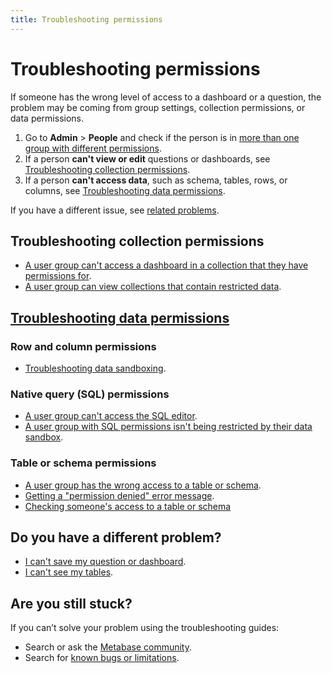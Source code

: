 ```yaml
---
title: Troubleshooting permissions
---
```


# Troubleshooting permissions

If someone has the wrong level of access to a dashboard or a question, the problem may be coming from group settings, collection permissions, or data permissions.

1. Go to **Admin** > **People** and check if the person is in [more than one group with different permissions][group-permissions].
2. If a person **can't view or edit** questions or dashboards, see [Troubleshooting collection permissions](#troubleshooting-collection-permissions).
3. If a person **can't access data**, such as schema, tables, rows, or columns, see [Troubleshooting data permissions](#troubleshooting-data-permissions).

If you have a different issue, see [related problems](#do-you-have-a-different-problem).

## Troubleshooting collection permissions

- [A user group can't access a dashboard in a collection that they have permissions for][troubleshooting-viewing-editing].
- [A user group can view collections that contain restricted data][collections-restricted-data].

## [Troubleshooting data permissions][troubleshooting-data-permissions]

### Row and column permissions

- [Troubleshooting data sandboxing][troubleshooting-data-sandboxing].

### Native query (SQL) permissions

- [A user group can't access the SQL editor][sql-access].
- [A user group with SQL permissions isn't being restricted by their data sandbox][sql-sandboxing].

### Table or schema permissions

- [A user group has the wrong access to a table or schema][table-schema-access].
- [Getting a "permission denied" error message][permission-denied].
- [Checking someone's access to a table or schema](./data-permissions.md#checking-someones-access-to-a-table-or-schema)


## Do you have a different problem?

- [I can't save my question or dashboard][proxies].
- [I can't see my tables](./cant-see-tables.md).

## Are you still stuck?

If you can’t solve your problem using the troubleshooting guides:

- Search or ask the [Metabase community][discourse].
- Search for [known bugs or limitations][known-issues].


[admin-permissions]: ../permissions/start.md
[collection-permissions]: ../permissions/collections.md
[collections-restricted-data]: ./data-permissions.md#a-user-group-can-view-collections-that-contain-restricted-data
[connecting-database]: ../databases/connecting.md
[data-browser]: https://www.metabase.com/learn/getting-started/data-browser
[data-model]: ../data-modeling/metadata-editing.md
[data-permissions]: ../permissions/data.md
[discourse]: https://discourse.metabase.com/
[granular]: ../permissions/data.md#granular-access
[group-permissions]: ../permissions/introduction.md#key-points-regarding-permissions
[known-issues]: ./known-issues.md
[learn-permissions]: https://www.metabase.com/learn/permissions
[permission-denied]: ./data-permissions.md#getting-a-permission-denied-error-message
[proxies]: ./proxies.md
[sandboxing]: ./sandboxing.md
[setting-collection-permissions]: ../permissions/collections.md#setting-permissions-for-collections
[sql-access]: ./data-permissions.md#a-user-group-cant-access-the-sql-editor
[sql-sandboxing]: ./sandboxing.md#is-the-question-written-in-sql
[table-schema-access]: ./data-permissions.md#a-user-group-has-the-wrong-access-to-a-table-or-schema
[troubleshooting-data-permissions]: ./data-permissions.md
[troubleshooting-data-sandboxing]: ./sandboxing.md
[troubleshooting-viewing-editing]: ./cant-view-or-edit.md
